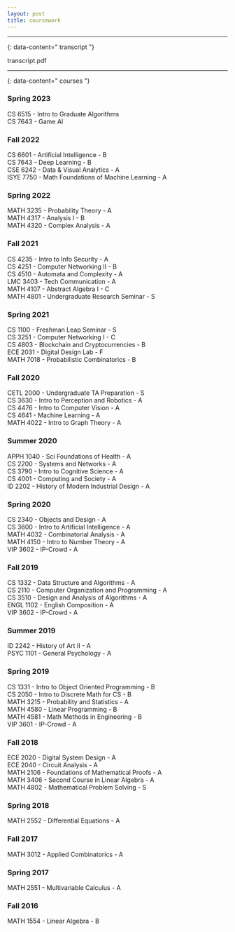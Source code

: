 ```yaml
---
layout: post
title: coursework
---
```


---
{: data-content=" transcript "}

transcript.pdf

---
{: data-content=" courses "}
### Spring 2023

CS 6515 - Intro to Graduate Algorithms <br>
CS 7643 - Game AI

### Fall 2022

CS 6601 - Artificial Intelligence - B
<br>
CS 7643 - Deep Learning - B
<br>
CSE 6242 - Data & Visual Analytics - A
<br>
ISYE 7750 - Math Foundations of Machine Learning - A

### Spring 2022

MATH 3235 - Probability Theory - A
<br>
MATH 4317 - Analysis I - B
<br>
MATH 4320 - Complex Analysis - A

### Fall 2021
CS 4235 - Intro to Info Security - A
<br>
CS 4251 - Computer Networking II - B
<br>
CS 4510 - Automata and Complexity - A
<br>
LMC 3403 - Tech Communication - A
<br>
MATH 4107 - Abstract Algebra I - C
<br>
MATH 4801 - Undergraduate Research Seminar - S

### Spring 2021
CS 1100 - Freshman Leap Seminar - S
<br>
CS 3251 - Computer Networking I - C
<br>
CS 4803 - Blockchain and Cryptocurrencies - B
<br>
ECE 2031 - Digital Design Lab - F
<br>
MATH 7018 - Probabilistic Combinatorics - B

### Fall 2020
CETL 2000 - Undergraduate TA Preparation - S
<br>
CS 3630 - Intro to Perception and Robotics - A
<br>
CS 4476 - Intro to Computer Vision - A
<br>
CS 4641 - Machine Learning - A
<br>
MATH 4022 - Intro to Graph Theory - A

### Summer 2020
APPH 1040 - Sci Foundations of Health - A
<br>
CS 2200 - Systems and Networks - A
<br>
CS 3790 - Intro to Cognitive Science - A
<br>
CS 4001 - Computing and Society - A
<br>
ID 2202 - History of Modern Industrial Design - A

### Spring 2020
CS 2340 - Objects and Design - A
<br>
CS 3600 - Intro to Artificial Intelligence - A
<br>
MATH 4032 - Combinatorial Analysis - A
<br>
MATH 4150 - Intro to Number Theory - A
<br>
VIP 3602 - IP-Crowd - A

### Fall 2019
CS 1332 - Data Structure and Algorithms - A
<br>
CS 2110 - Computer Organization and Programming - A
<br>
CS 3510 - Design and Analysis of Algorithms - A
<br>
ENGL 1102 - English Composition - A
<br>
VIP 3602 - IP-Crowd - A

### Summer 2019
ID 2242 - History of Art II - A
<br>
PSYC 1101 - General Psychology - A

### Spring 2019
CS 1331 - Intro to Object Oriented Programming - B
<br>
CS 2050 - Intro to Discrete Math for CS - B
<br>
MATH 3215 - Probability and Statistics - A
<br>
MATH 4580 - Linear Programming - B
<br>
MATH 4581 - Math Methods in Engineering - B
<br>
VIP 3601 - IP-Crowd - A

### Fall 2018
ECE 2020 - Digital System Design - A
<br>
ECE 2040 - Circuit Analysis - A
<br>
MATH 2106 - Foundations of Mathematical Proofs - A
<br>
MATH 3406 - Second Course in Linear Algebra - A
<br>
MATH 4802 - Mathematical Problem Solving - S

### Spring 2018
MATH 2552 - Differential Equations - A

### Fall 2017
MATH 3012 - Applied Combinatorics - A

### Spring 2017
MATH 2551 - Multivariable Calculus - A

### Fall 2016
MATH 1554 - Linear Algebra - B 


